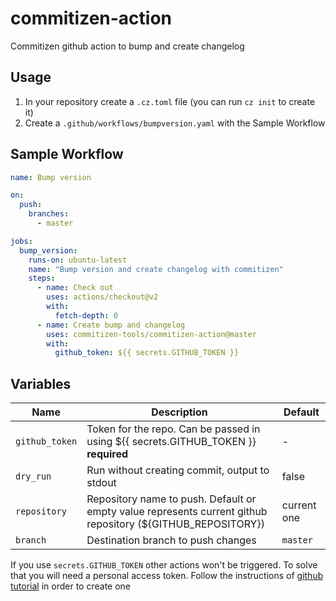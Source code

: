 # commitizen-action

Commitizen github action to bump and create changelog

## Usage

1. In your repository create a `.cz.toml` file (you can run `cz init` to create it)
2. Create a `.github/workflows/bumpversion.yaml` with the Sample Workflow

## Sample Workflow

```yaml
name: Bump version

on:
  push:
    branches:
      - master

jobs:
  bump_version:
    runs-on: ubuntu-latest
    name: "Bump version and create changelog with commitizen"
    steps:
      - name: Check out
        uses: actions/checkout@v2
        with:
          fetch-depth: 0
      - name: Create bump and changelog
        uses: commitizen-tools/commitizen-action@master
        with:
          github_token: ${{ secrets.GITHUB_TOKEN }}
```

## Variables

| Name           | Description                                                                                                  | Default     |
| -------------- | ------------------------------------------------------------------------------------------------------------ | ----------- |
| `github_token` | Token for the repo. Can be passed in using \$\{{ secrets.GITHUB_TOKEN }} **required**                        | -           |
| `dry_run`      | Run without creating commit, output to stdout                                                                | false       |
| `repository`   | Repository name to push. Default or empty value represents current github repository (\${GITHUB_REPOSITORY}) | current one |
| `branch`       | Destination branch to push changes                                                                           | `master`    |

<!--           | `changelog`                                                                                                  | Create changelog when bumping the version | true | -->

If you use `secrets.GITHUB_TOKEN` other actions won't be triggered.
To solve that you will need a personal access token.
Follow the instructions of [github tutorial](https://docs.github.com/en/github/authenticating-to-github/creating-a-personal-access-token#creating-a-token) in order
to create one

